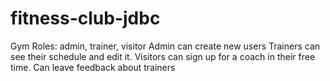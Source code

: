 # fitness-club-jdbc
Gym Roles: admin, trainer, visitor Admin can create new users Trainers can see their schedule and edit it. Visitors can sign up for a coach in their free time. Can leave feedback about trainers
